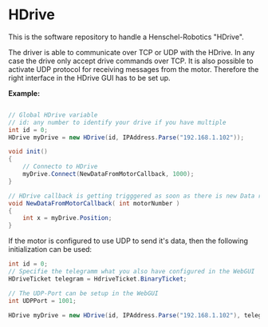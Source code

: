 
# HDrive

This is the software repository to handle a Henschel-Robotics "HDrive". 

The driver is able to communicate over TCP or UDP with the HDrive. In any case the drive only accept drive commands over TCP.  It is also possible to activate UDP protocol for receiving messages from the motor. Therefore the right interface in the HDrive GUI has to be set up.  

**Example:**
```C#

// Global HDrive variable
// id: any number to identify your drive if you have multiple
int id = 0;
HDrive myDrive = new HDrive(id, IPAddress.Parse("192.168.1.102")); 

void init()
{
	// Connecto to HDrive
	myDrive.Connect(NewDataFromMotorCallback, 1000); 
}

// HDrive callback is getting trigggered as soon as there is new Data recieved
void NewDataFromMotorCallback( int motorNumber )
{
	int x = myDrive.Position;
}
```
If the motor is configured to use UDP to send it's data, then the following initialization can be used:
```C#
int id = 0;
// Specifie the telegramm what you also have configured in the WebGUI
HDriveTicket telegram = HdriveTicket.BinaryTicket; 

// The UDP-Port can be setup in the WebGUI
int UDPPort = 1001;  

HDrive myDrive = new HDrive(id, IPAddress.Parse("192.168.1.102"), telegram , UDPPort); 

```